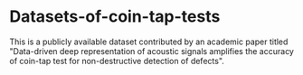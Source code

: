 # Datasets-of-coin-tap-tests
This is a publicly available dataset contributed by an academic paper titled "Data-driven deep representation of acoustic signals amplifies the accuracy of coin-tap test for non-destructive detection of defects".
